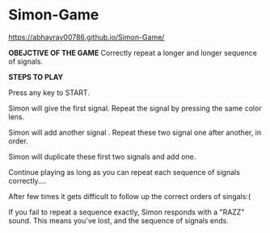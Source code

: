 # Simon-Game
https://abhayray00786.github.io/Simon-Game/

**OBEJCTIVE OF THE GAME**
Correctly repeat a longer and longer sequence of signals.

**STEPS TO PLAY**

Press any key to START. 

Simon will give the first signal. 
Repeat the signal by pressing the same color lens.

Simon will add another signal . 
Repeat these two signal one after another, in order.

Simon will duplicate these first two signals and add one.

Continue playing as long as you can repeat each sequence of signals correctly....

After few times it gets difficult to follow up the correct orders of singals:(

If you fail to repeat a sequence exactly, Simon responds with a "RAZZ" sound. This means you've lost, and the sequence of signals ends.
